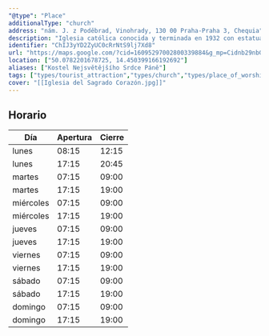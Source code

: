 ```yaml
---
"@type": "Place"
additionalType: "church"
address: "nám. J. z Poděbrad, Vinohrady, 130 00 Praha-Praha 3, Chequia"
description: "Iglesia católica conocida y terminada en 1932 con estatuas doradas y un altar de mármol blanco."
identifier: "ChIJ3yYD2ZyUC0cRrNtS9lj7Xd8"
url: "https://maps.google.com/?cid=16095297002800339884&g_mp=Cidnb29nbGUubWFwcy5wbGFjZXMudjEuUGxhY2VzLlNlYXJjaFRleHQQABgEIAA"
location: ["50.0782201678725, 14.450399166192692"]
aliases: ["Kostel Nejsvětějšího Srdce Páně"]
tags: ["types/tourist_attraction","types/church","types/place_of_worship","types/point_of_interest","types/establishment"]
cover: "[[Iglesia del Sagrado Corazón.jpg]]"
---
```


## Horario

| Día  | Apertura  | Cierre  |
|---|---|---|
| lunes | 08:15 | 12:15 |
| lunes | 17:15 | 20:45 |
| martes | 07:15 | 09:00 |
| martes | 17:15 | 19:00 |
| miércoles | 07:15 | 09:00 |
| miércoles | 17:15 | 19:00 |
| jueves | 07:15 | 09:00 |
| jueves | 17:15 | 19:00 |
| viernes | 07:15 | 09:00 |
| viernes | 17:15 | 19:00 |
| sábado | 07:15 | 09:00 |
| sábado | 17:15 | 19:00 |
| domingo | 07:15 | 09:00 |
| domingo | 17:15 | 19:00 |